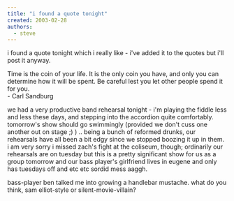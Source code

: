 ```yaml
---
title: "i found a quote tonight"
created: 2003-02-28
authors: 
  - steve
---
```


i found a quote tonight which i really like - i've added it to the quotes but i'll post it anyway.  
  

Time is the coin of your life. It is the only coin you have, and only you can determine how it will be spent. Be careful lest you let other people spend it for you.  
\- Carl Sandburg  

  
  
  
we had a very productive band rehearsal tonight - i'm playing the fiddle less and less these days, and stepping into the accordion quite comfortably. tomorrow's show should go swimmingly (provided we don't cuss one another out on stage ;) ) .. being a bunch of reformed drunks, our rehearsals have all been a bit edgy since we stopped boozing it up in them. i am very sorry i missed zach's fight at the coliseum, though; ordinarily our rehearsals are on tuesday but this is a pretty significant show for us as a group tomorrow and our bass player's girlfriend lives in eugene and only has tuesdays off and etc etc sordid mess aaggh.  
  
bass-player ben talked me into growing a handlebar mustache. what do you think, sam elliot-style or silent-movie-villain?
